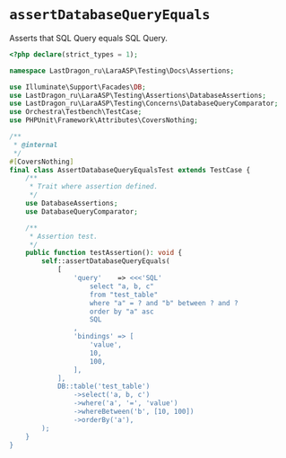 # `assertDatabaseQueryEquals`

Asserts that SQL Query equals SQL Query.

[include:example]: ./AssertDatabaseQueryEqualsTest.php
[//]: # (start: 9693a703a5c0c92fcdfb0d85ff2776ced3b270c7fb0712f7c4af1f6d50f00502)
[//]: # (warning: Generated automatically. Do not edit.)

```php
<?php declare(strict_types = 1);

namespace LastDragon_ru\LaraASP\Testing\Docs\Assertions;

use Illuminate\Support\Facades\DB;
use LastDragon_ru\LaraASP\Testing\Assertions\DatabaseAssertions;
use LastDragon_ru\LaraASP\Testing\Concerns\DatabaseQueryComparator;
use Orchestra\Testbench\TestCase;
use PHPUnit\Framework\Attributes\CoversNothing;

/**
 * @internal
 */
#[CoversNothing]
final class AssertDatabaseQueryEqualsTest extends TestCase {
    /**
     * Trait where assertion defined.
     */
    use DatabaseAssertions;
    use DatabaseQueryComparator;

    /**
     * Assertion test.
     */
    public function testAssertion(): void {
        self::assertDatabaseQueryEquals(
            [
                'query'    => <<<'SQL'
                    select "a, b, c"
                    from "test_table"
                    where "a" = ? and "b" between ? and ?
                    order by "a" asc
                    SQL
                ,
                'bindings' => [
                    'value',
                    10,
                    100,
                ],
            ],
            DB::table('test_table')
                ->select('a, b, c')
                ->where('a', '=', 'value')
                ->whereBetween('b', [10, 100])
                ->orderBy('a'),
        );
    }
}
```

[//]: # (end: 9693a703a5c0c92fcdfb0d85ff2776ced3b270c7fb0712f7c4af1f6d50f00502)
